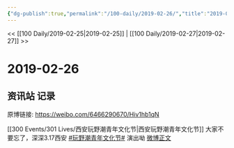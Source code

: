 ```yaml
---
{"dg-publish":true,"permalink":"/100-daily/2019-02-26/","title":"2019-02-26"}
---
```



<< [[100 Daily/2019-02-25\|2019-02-25]] | [[100 Daily/2019-02-27\|2019-02-27]] >>

# 2019-02-26

## 资讯站 记录

原博链接: https://weibo.com/6466290670/Hiv1hb1qN

[[300 Events/301 Lives/西安玩野潮青年文化节\|西安玩野潮青年文化节]]
大家不要忘了，深深3.17西安 [#玩野潮青年文化节#](https://s.weibo.com/weibo?q=%23%E7%8E%A9%E9%87%8E%E6%BD%AE%E9%9D%92%E5%B9%B4%E6%96%87%E5%8C%96%E8%8A%82%23) 演出呦
[微博正文](https://weibo.com/detail/4343979334445525)
